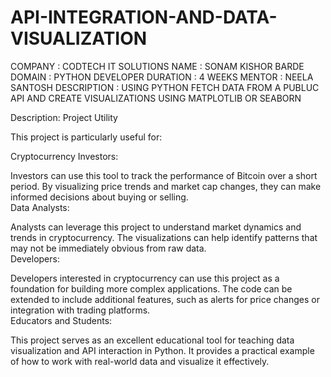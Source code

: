# API-INTEGRATION-AND-DATA-VISUALIZATION
COMPANY : CODTECH IT SOLUTIONS NAME : SONAM KISHOR BARDE DOMAIN : PYTHON DEVELOPER DURATION : 4 WEEKS MENTOR : NEELA SANTOSH DESCRIPTION : USING PYTHON FETCH DATA FROM A PUBLUC API AND CREATE VISUALIZATIONS USING MATPLOTLIB OR SEABORN

Description: 
Project Utility    

This project is particularly useful for:    

Cryptocurrency Investors:

Investors can use this tool to track the performance of Bitcoin over a short period. By visualizing price trends and market cap changes, they can make informed decisions about buying or selling.    
Data Analysts:

Analysts can leverage this project to understand market dynamics and trends in cryptocurrency. The visualizations can help identify patterns that may not be immediately obvious from raw data.    
Developers:

Developers interested in cryptocurrency can use this project as a foundation for building more complex applications. The code can be extended to include additional features, such as alerts for price changes or integration with trading platforms.    
Educators and Students:

This project serves as an excellent educational tool for teaching data visualization and API interaction in Python. It provides a practical example of how to work with real-world data and visualize it effectively.    

